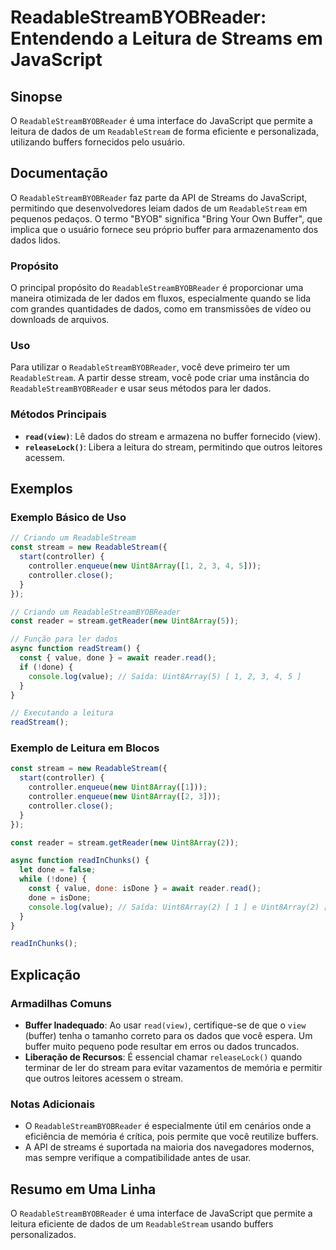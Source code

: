 <!--
Meta Description: # ReadableStreamBYOBReader: Entendendo a Leitura de Streams em JavaScript ## Sinopse O `ReadableStreamBYOBReader` é uma interface do JavaScript que pe...
Meta Keywords: dados, que, readablestreambyobreader, stream, uint8array
-->

# ReadableStreamBYOBReader: Entendendo a Leitura de Streams em JavaScript

## Sinopse
O `ReadableStreamBYOBReader` é uma interface do JavaScript que permite a leitura de dados de um `ReadableStream` de forma eficiente e personalizada, utilizando buffers fornecidos pelo usuário.

## Documentação
O `ReadableStreamBYOBReader` faz parte da API de Streams do JavaScript, permitindo que desenvolvedores leiam dados de um `ReadableStream` em pequenos pedaços. O termo "BYOB" significa "Bring Your Own Buffer", que implica que o usuário fornece seu próprio buffer para armazenamento dos dados lidos.

### Propósito
O principal propósito do `ReadableStreamBYOBReader` é proporcionar uma maneira otimizada de ler dados em fluxos, especialmente quando se lida com grandes quantidades de dados, como em transmissões de vídeo ou downloads de arquivos.

### Uso
Para utilizar o `ReadableStreamBYOBReader`, você deve primeiro ter um `ReadableStream`. A partir desse stream, você pode criar uma instância do `ReadableStreamBYOBReader` e usar seus métodos para ler dados.

### Métodos Principais
- **`read(view)`**: Lê dados do stream e armazena no buffer fornecido (view).
- **`releaseLock()`**: Libera a leitura do stream, permitindo que outros leitores acessem.

## Exemplos

### Exemplo Básico de Uso
```javascript
// Criando um ReadableStream
const stream = new ReadableStream({
  start(controller) {
    controller.enqueue(new Uint8Array([1, 2, 3, 4, 5]));
    controller.close();
  }
});

// Criando um ReadableStreamBYOBReader
const reader = stream.getReader(new Uint8Array(5));

// Função para ler dados
async function readStream() {
  const { value, done } = await reader.read();
  if (!done) {
    console.log(value); // Saída: Uint8Array(5) [ 1, 2, 3, 4, 5 ]
  }
}

// Executando a leitura
readStream();
```

### Exemplo de Leitura em Blocos
```javascript
const stream = new ReadableStream({
  start(controller) {
    controller.enqueue(new Uint8Array([1]));
    controller.enqueue(new Uint8Array([2, 3]));
    controller.close();
  }
});

const reader = stream.getReader(new Uint8Array(2));

async function readInChunks() {
  let done = false;
  while (!done) {
    const { value, done: isDone } = await reader.read();
    done = isDone;
    console.log(value); // Saída: Uint8Array(2) [ 1 ] e Uint8Array(2) [ 2, 3 ]
  }
}

readInChunks();
```

## Explicação
### Armadilhas Comuns
- **Buffer Inadequado**: Ao usar `read(view)`, certifique-se de que o `view` (buffer) tenha o tamanho correto para os dados que você espera. Um buffer muito pequeno pode resultar em erros ou dados truncados.
- **Liberação de Recursos**: É essencial chamar `releaseLock()` quando terminar de ler do stream para evitar vazamentos de memória e permitir que outros leitores acessem o stream.

### Notas Adicionais
- O `ReadableStreamBYOBReader` é especialmente útil em cenários onde a eficiência de memória é crítica, pois permite que você reutilize buffers.
- A API de streams é suportada na maioria dos navegadores modernos, mas sempre verifique a compatibilidade antes de usar.

## Resumo em Uma Linha
O `ReadableStreamBYOBReader` é uma interface de JavaScript que permite a leitura eficiente de dados de um `ReadableStream` usando buffers personalizados.